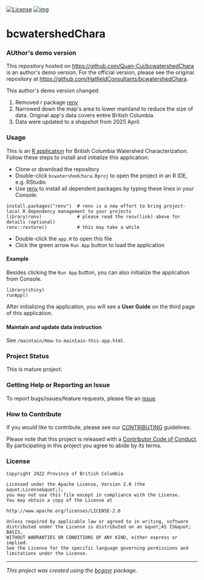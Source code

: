 [![License](https://img.shields.io/badge/License-Apache%202.0-blue.svg)](LICENSE)
[![img](https://img.shields.io/badge/Lifecycle-Maturing-007EC6)](https://github.com/bcgov/repomountie/blob/master/doc/lifecycle-badges.md)   
  
bcwatershedChara
============================
### AUthor's demo version

This repository hosted on https://github.com/Quan-Cui/bcwatershedChara is an author's demo version. For the official version, please see the original repository at https://github.com/HatfieldConsultants/bcwatershedChara.

This author's demo version changed:

  1.  Removed r package [renv](https://rstudio.github.io/renv/articles/renv.html)  
  2.  Narrowed down the map's area to lower mainland to reduce the size of data. Original app's data covers entire British Columbia.  
  3.  Data were updated to a shapshot from 2025 April.  


### Usage

  This is an [R application](https://shiny.rstudio.com/) for British Columbia Watershed Characterization. Follow these steps to install and initialize this application:  

  + Clone or download the repository
  + Double-click `bcwatershedchara.Rproj` to open the project in an R IDE, e.g. RStudio  
  + Use [renv](https://www.rstudio.com/blog/renv-project-environments-for-r/) to install all dependent packages by typing these lines in your Console:  
    
```{r}
install.packages("renv")  # renv is a new effort to bring project-local R dependency management to your projects 
library(renv)             # please read the renv(link) above for details (optional)
renv::restore()           # this may take a while
```
    
  + Double-click the `app.R` to open this file
  + Click the green arrow `Run App` button to load the application

#### Example

  Besides clicking the `Run App` button, you can also initialize the application from Console.

```{r}
library(shiny)
runApp()
```

  After initializing the application, you will see a **User Guide** on the third page of this application.


#### Maintain and update data instruction
  
  See `/maintain/How-to-maintain-this-app.html`. 
  
### Project Status

This is mature project. 

### Getting Help or Reporting an Issue

To report bugs/issues/feature requests, please file an [issue](https://github.com/bcgov/bcwatershedCharac/issues/).

### How to Contribute

If you would like to contribute, please see our [CONTRIBUTING](CONTRIBUTING.md) guidelines.

Please note that this project is released with a [Contributor Code of Conduct](CODE_OF_CONDUCT.md). By participating in this project you agree to abide by its terms.

### License

```
Copyright 2022 Province of British Columbia

Licensed under the Apache License, Version 2.0 (the &quot;License&quot;);
you may not use this file except in compliance with the License.
You may obtain a copy of the License at

http://www.apache.org/licenses/LICENSE-2.0

Unless required by applicable law or agreed to in writing, software distributed under the License is distributed on an &quot;AS IS&quot; BASIS,
WITHOUT WARRANTIES OR CONDITIONS OF ANY KIND, either express or implied.
See the License for the specific language governing permissions and limitations under the License.
```
---
*This project was created using the [bcgovr](https://github.com/bcgov/bcgovr) package.* 
